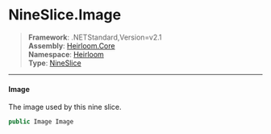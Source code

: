 # NineSlice.Image

> **Framework**: .NETStandard,Version=v2.1  
> **Assembly**: [Heirloom.Core][0]  
> **Namespace**: [Heirloom][0]  
> **Type**: [NineSlice][1]  

--------------------------------------------------------------------------------

#### Image

The image used by this nine slice.

```cs
public Image Image
```

[0]: ..\Heirloom.Core.md
[1]: Heirloom.NineSlice.md
